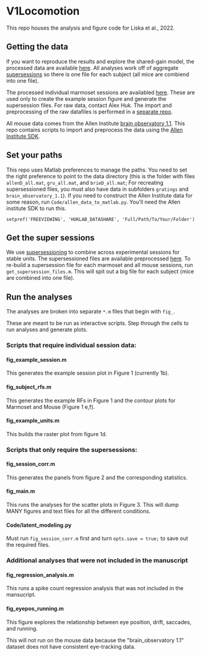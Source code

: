 # V1Locomotion

This repo houses the analysis and figure code for Liska et al., 2022. 

## Getting the data

If you want to reproduce the results and explore the shared-gain model, the processed data are available [here](). All analyses work off of aggregate [supersessions](https://www.biorxiv.org/content/10.1101/2020.08.09.243279v2.abstract) so there is one file for each subject (all mice are combiend into one file).

The processed individual marmoset sessions are availabled [here](). These are used only to create the example session figure and generate the supersession files. For raw data, contact Alex Huk. The import and preprocessing of the raw datafiles is performed in a [separate repo](https://github.com/jcbyts/V1FreeViewingCode).

All mouse data comes from the Allen Institute [brain observatory 1.1](https://portal.brain-map.org/circuits-behavior/visual-coding-neuropixels). This repo contains scripts to import and preprocess the data using the [Allen Institute SDK](https://allensdk.readthedocs.io/en/latest/).

## Set your paths
This repo uses Matlab preferences to manage the paths. You need to set the right preference to point to the data directory (this is the folder with files `allenD_all.mat`, `gru_all.mat`, and `brieD_all.mat`; For recreating supersessioned files, you must also have data in subfolders `gratings` and `brain_observatory_1.1`). If you need to construct the Allen Institute data for some reason, run `Code/allen_data_to_matlab.py`. You'll need the Allen institute SDK to run this.

```
setpref('FREEVIEWING', 'HUKLAB_DATASHARE', 'Full/Path/To/Your/Folder')
```

## Get the super sessions
We use [supersessioning](https://www.biorxiv.org/content/10.1101/2020.08.09.243279v2.abstract) to combine across experimental sessions for stable units. The supersessioned files are available preprocessed [here](). To re-build a supersession file for each marmoset and all mouse sessions, run `get_supersession_files.m`. This will spit out a big file for each subject (mice are combined into one file).

## Run the analyses
The analyses are broken into separate `*.m` files that begin with `fig_`. 

These are meant to be run as interactive scripts. Step through the cells to run analyses and generate plots.

### Scripts that require individual session data:
#### fig_example_session.m
This generates the example session plot in Figure 1 (currently 1b).

#### fig_subject_rfs.m
This generates the example RFs in Figure 1 and the contour plots for Marmoset and Mouse (Figure 1 e,f).

#### fig_example_units.m
This builds the raster plot from figure 1d.

### Scripts that only require the supersessions:
#### fig_session_corr.m
This generates the panels from figure 2 and the corresponding statistics.

#### fig_main.m
This runs the analyses for the scatter plots in Figure 3. This will dump MANY figures and text files for all the different conditions.

#### Code/latent_modeling.py
Must run `fig_session_corr.m` first and turn `opts.save = true;` to save out the required files.

### Additional analyses that were not included in the manuscript 
#### fig_regression_analysis.m
This runs a spike count regression analysis that was not included in the mansucript.

#### fig_eyepos_running.m
This figure explores the relationship between eye position, drift, saccades, and running.

This will not run on the mouse data because the "brain_observatory 1.1" dataset does not have consistent eye-tracking data.
